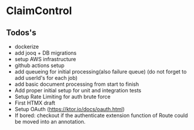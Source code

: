 # ClaimControl

## Todos's

- dockerize
- add jooq + DB migrations 
- setup AWS infrastructure
- github actions setup
- add queueing for initial processing(also failure queue) (do not forget to add userId's for each job)
- add basic document processing from start to finish
- Add proper initial setup for unit and integration tests
- Setup Rate Limiting for auth brute force
- First HTMX draft
- Setup OAuth (https://ktor.io/docs/oauth.html)
- If bored: checkout if the authenticate extension function of Route could be moved into an annotation.
